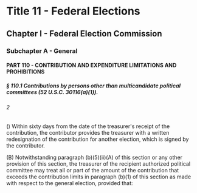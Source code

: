 
# Title 11 - Federal Elections
## Chapter I - Federal Election Commission
### Subchapter A - General
#### PART 110 - CONTRIBUTION AND EXPENDITURE LIMITATIONS AND PROHIBITIONS
##### § 110.1 Contributions by persons other than multicandidate political committees (52 U.S.C. 30116(a)(1)).
###### 2

() Within sixty days from the date of the treasurer's receipt of the contribution, the contributor provides the treasurer with a written redesignation of the contribution for another election, which is signed by the contributor.

(B) Notwithstanding paragraph (b)(5)(ii)(A) of this section or any other provision of this section, the treasurer of the recipient authorized political committee may treat all or part of the amount of the contribution that exceeds the contribution limits in paragraph (b)(1) of this section as made with respect to the general election, provided that:

